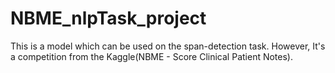 # NBME_nlpTask_project
This is a model which can be used on the span-detection task. However, It's a competition from the Kaggle(NBME - Score Clinical Patient Notes).
